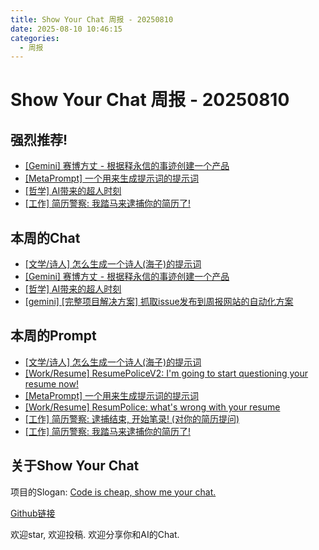 ```yaml
---
title: Show Your Chat 周报 - 20250810 
date: 2025-08-10 10:46:15
categories:
  - 周报
---
```


# Show Your Chat 周报 - 20250810

## 强烈推荐!

- [[Gemini] 赛博方丈 - 根据释永信的事迹创建一个产品](https://github.com/TokenRollAI/show-your-chat/issues/12)
- [[MetaPrompt] 一个用来生成提示词的提示词](https://github.com/TokenRollAI/show-your-chat/issues/11)
- [[哲学] AI带来的超人时刻](https://github.com/TokenRollAI/show-your-chat/issues/5)
- [[工作] 简历警察: 我踏马来逮捕你的简历了!](https://github.com/TokenRollAI/show-your-chat/issues/3)


## 本周的Chat 

- [[文学/诗人] 怎么生成一个诗人(海子)的提示词](https://github.com/TokenRollAI/show-your-chat/issues/14)
- [[Gemini] 赛博方丈 - 根据释永信的事迹创建一个产品](https://github.com/TokenRollAI/show-your-chat/issues/12)
- [[哲学] AI带来的超人时刻](https://github.com/TokenRollAI/show-your-chat/issues/5)
- [[gemini] [完整项目解决方案] 抓取issue发布到周报网站的自动化方案](https://github.com/TokenRollAI/show-your-chat/issues/2)


## 本周的Prompt

- [[文学/诗人] 怎么生成一个诗人(海子)的提示词](https://github.com/TokenRollAI/show-your-chat/issues/14)
- [[Work/Resume] ResumePoliceV2: I'm going to start questioning your resume now!](https://github.com/TokenRollAI/show-your-chat/issues/13)
- [[MetaPrompt] 一个用来生成提示词的提示词](https://github.com/TokenRollAI/show-your-chat/issues/11)
- [[Work/Resume] ResumPolice: what's wrong with your resume](https://github.com/TokenRollAI/show-your-chat/issues/6)
- [[工作] 简历警察: 逮捕结束, 开始笔录! (对你的简历提问)](https://github.com/TokenRollAI/show-your-chat/issues/4)
- [[工作] 简历警察: 我踏马来逮捕你的简历了!](https://github.com/TokenRollAI/show-your-chat/issues/3)



## 关于Show Your Chat

项目的Slogan: [Code is cheap, show me your chat.](https://blog.pdjjq.org/archives/code-is-cheap-show-me-your-chat-kgv2z)

[Github链接](https://github.com/TokenRollAI/show-your-chat)

欢迎star, 欢迎投稿. 欢迎分享你和AI的Chat. 
